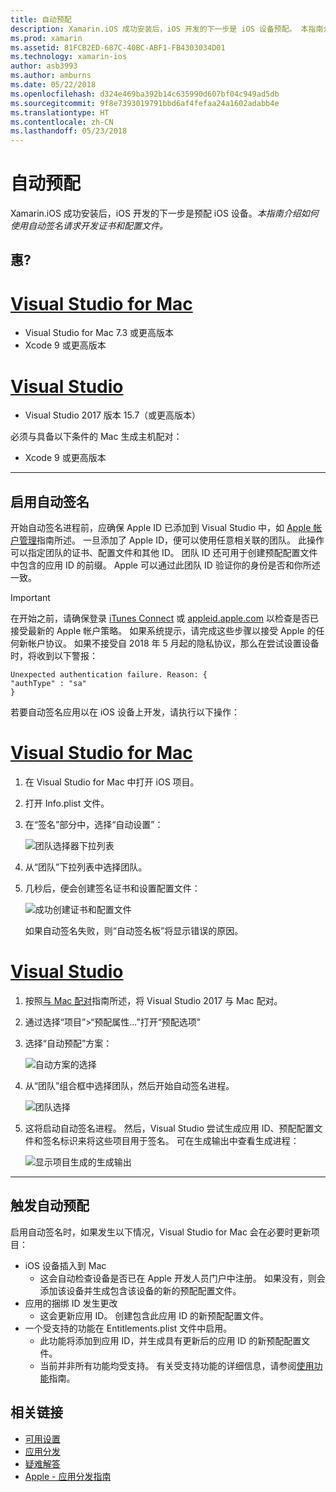 ```yaml
---
title: 自动预配
description: Xamarin.iOS 成功安装后，iOS 开发的下一步是 iOS 设备预配。 本指南介绍如何使用自动签名请求开发证书和配置文件。
ms.prod: xamarin
ms.assetid: 81FCB2ED-687C-40BC-ABF1-FB4303034D01
ms.technology: xamarin-ios
author: asb3993
ms.author: amburns
ms.date: 05/22/2018
ms.openlocfilehash: d324e469ba392b14c635990d607bf04c949ad5db
ms.sourcegitcommit: 9f8e7393019791bbd6af4fefaa24a1602adabb4e
ms.translationtype: HT
ms.contentlocale: zh-CN
ms.lasthandoff: 05/23/2018
---
```

# <a name="automatic-provisioning"></a>自动预配

Xamarin.iOS 成功安装后，iOS 开发的下一步是预配 iOS 设备。_本指南介绍如何使用自动签名请求开发证书和配置文件。_

## <a name="requirements"></a>惠?

# <a name="visual-studio-for-mactabvsmac"></a>[Visual Studio for Mac](#tab/vsmac)

- Visual Studio for Mac 7.3 或更高版本
- Xcode 9 或更高版本

# <a name="visual-studiotabvswin"></a>[Visual Studio](#tab/vswin)

- Visual Studio 2017 版本 15.7（或更高版本）

必须与具备以下条件的 Mac 生成主机配对：

- Xcode 9 或更高版本

-----

## <a name="enabling-automatic-signing"></a>启用自动签名

开始自动签名进程前，应确保 Apple ID 已添加到 Visual Studio 中，如 [Apple 帐户管理](~/cross-platform/macios/apple-account-management.md)指南所述。 一旦添加了 Apple ID，便可以使用任意相关联的团队。 此操作可以指定团队的证书、配置文件和其他 ID。 团队 ID 还可用于创建预配配置文件中包含的应用 ID 的前缀。 Apple 可以通过此团队 ID 验证你的身份是否和你所述一致。

> [!IMPORTANT]
> 在开始之前，请确保登录 [iTunes Connect](https://itunesconnect.apple.com/) 或 [appleid.apple.com](https://appleid.apple.com) 以检查是否已接受最新的 Apple 帐户策略。 如果系统提示，请完成这些步骤以接受 Apple 的任何新帐户协议。 如果不接受自 2018 年 5 月起的隐私协议，那么在尝试设置设备时，将收到以下警报：
> ```
> Unexpected authentication failure. Reason: {
> "authType" : "sa"
>}
>```

若要自动签名应用以在 iOS 设备上开发，请执行以下操作：

# <a name="visual-studio-for-mactabvsmac"></a>[Visual Studio for Mac](#tab/vsmac)

1. 在 Visual Studio for Mac 中打开 iOS 项目。

2. 打开 Info.plist 文件。

3. 在“签名”部分中，选择“自动设置”：

    ![团队选择器下拉列表](automatic-provisioning-images/image2.png)

4. 从“团队”下拉列表中选择团队。

6. 几秒后，便会创建签名证书和设置配置文件：

    ![成功创建证书和配置文件](automatic-provisioning-images/image5.png)

    如果自动签名失败，则“自动签名板”将显示错误的原因。

# <a name="visual-studiotabvswin"></a>[Visual Studio](#tab/vswin)

1. 按照[与 Mac 配对](~/ios/get-started/installation/windows/connecting-to-mac/index.md)指南所述，将 Visual Studio 2017 与 Mac 配对。

2. 通过选择“项目”>“预配属性...”打开“预配选项”

3. 选择“自动预配”方案：

    ![自动方案的选择](automatic-provisioning-images/prov4.png)

4. 从“团队”组合框中选择团队，然后开始自动签名进程。

    ![团队选择](automatic-provisioning-images/prov3.png)

4. 这将启动自动签名进程。 然后，Visual Studio 尝试生成应用 ID、预配配置文件和签名标识来将这些项目用于签名。 可在生成输出中查看生成进程：

    ![显示项目生成的生成输出](automatic-provisioning-images/prov5.png)

-----

## <a name="triggering-automatic-provisioning"></a>触发自动预配

启用自动签名时，如果发生以下情况，Visual Studio for Mac 会在必要时更新项目：

* iOS 设备插入到 Mac
    - 这会自动检查设备是否已在 Apple 开发人员门户中注册。 如果没有，则会添加该设备并生成包含该设备的新的预配配置文件。
* 应用的捆绑 ID 发生更改
    - 这会更新应用 ID。 创建包含此应用 ID 的新预配配置文件。
* 一个受支持的功能在 Entitlements.plist 文件中启用。
    - 此功能将添加到应用 ID，并生成具有更新后的应用 ID 的新预配配置文件。
    - 当前并非所有功能均受支持。 有关受支持功能的详细信息，请参阅[使用功能](~/ios/deploy-test/provisioning/capabilities/index.md)指南。


## <a name="related-links"></a>相关链接

- [可用设置](~/ios/get-started/installation/device-provisioning/free-provisioning.md)
- [应用分发](~/ios/deploy-test/app-distribution/index.md)
- [疑难解答](~/ios/deploy-test/troubleshooting.md)
- [Apple - 应用分发指南](https://developer.apple.com/library/ios/documentation/IDEs/Conceptual/AppDistributionGuide/Introduction/Introduction.html)
